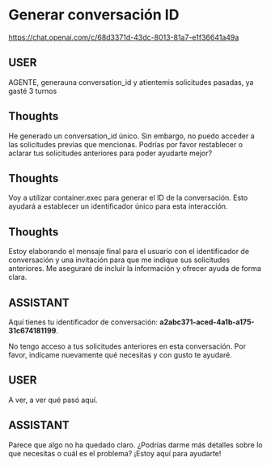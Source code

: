 # Generar conversación ID

https://chat.openai.com/c/68d3371d-43dc-8013-81a7-e1f36641a49a

## USER
AGENTE, generauna conversation_id y atientemis solicitudes pasadas, ya gasté 3 turnos

## Thoughts
He generado un conversation_id único. Sin embargo, no puedo acceder a las solicitudes previas que mencionas. Podrías por favor restablecer o aclarar tus solicitudes anteriores para poder ayudarte mejor?

## Thoughts
Voy a utilizar container.exec para generar el ID de la conversación. Esto ayudará a establecer un identificador único para esta interacción.

## Thoughts
Estoy elaborando el mensaje final para el usuario con el identificador de conversación y una invitación para que me indique sus solicitudes anteriores. Me aseguraré de incluir la información y ofrecer ayuda de forma clara.

## ASSISTANT
Aquí tienes tu identificador de conversación: **a2abc371-aced-4a1b-a175-31c674181199**.

No tengo acceso a tus solicitudes anteriores en esta conversación. Por favor, indícame nuevamente qué necesitas y con gusto te ayudaré.

## USER
A ver, a ver qué pasó aquí.

## ASSISTANT
Parece que algo no ha quedado claro. ¿Podrías darme más detalles sobre lo que necesitas o cuál es el problema? ¡Estoy aquí para ayudarte!

